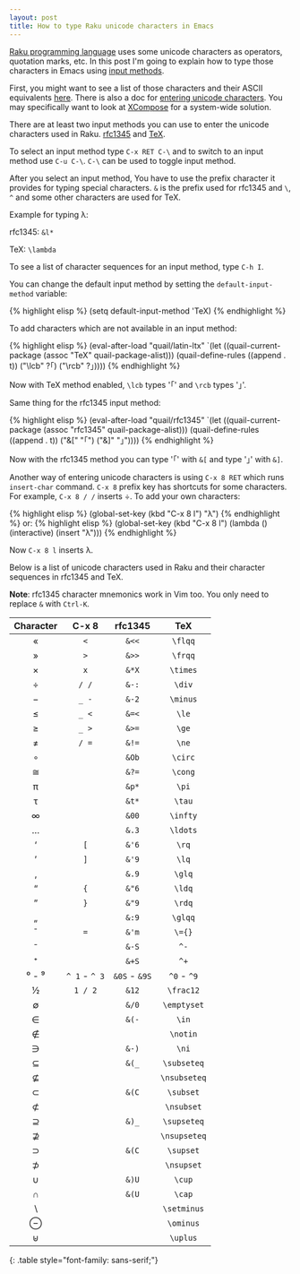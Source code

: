 ```yaml
---
layout: post
title: How to type Raku unicode characters in Emacs
---
```


[Raku programming language](https://raku.org/) uses some unicode characters as operators, quotation marks, etc.
In this post I'm going to explain how to type those characters in Emacs using
[input methods](http://www.emacswiki.org/emacs/InputMethods).

First, you might want to see a list of those characters and their ASCII equivalents
[here](https://docs.raku.org/language/unicode_ascii).
There is also a doc for [entering unicode characters](https://docs.raku.org/language/unicode_entry).
You may specifically want to look at [XCompose](https://en.wikipedia.org/wiki/Compose_key#GNU.2FLinux) for a system-wide solution.

There are at least two input methods you can use to enter the unicode characters used in Raku.
[rfc1345](https://tools.ietf.org/html/rfc1345) and [TeX](http://www.emacswiki.org/emacs/TeXInputMethod).

To select an input method type `C-x RET C-\` and to switch to an input method use `C-u C-\`.
`C-\` can be used to toggle input method.

After you select an input method, You have to use the prefix character it provides for typing special characters.
`&` is the prefix used for rfc1345 and `\`, `^` and some other characters are used for TeX.

Example for typing λ:

rfc1345: `&l*`

TeX: `\lambda`

To see a list of character sequences for an input method, type `C-h I`.

You can change the default input method by setting the `default-input-method` variable:

{% highlight elisp %}
(setq default-input-method 'TeX)
{% endhighlight %}

To add characters which are not available in an input method:

{% highlight elisp %}
(eval-after-load "quail/latin-ltx"
  `(let ((quail-current-package (assoc "TeX" quail-package-alist)))
     (quail-define-rules ((append . t))
                         ("\\lcb" ?｢)
                         ("\\rcb" ?｣))))
{% endhighlight %}

Now with TeX method enabled, `\lcb` types '｢' and `\rcb` types '｣'.

Same thing for the rfc1345 input method:

{% highlight elisp %}
(eval-after-load "quail/rfc1345"
  `(let ((quail-current-package (assoc "rfc1345" quail-package-alist)))
    (quail-define-rules ((append . t))
                        ("&[" "｢")
                        ("&]" "｣"))))
{% endhighlight %}

Now with the rfc1345 method you can type '｢' with `&[` and type '｣' with `&]`.

Another way of entering unicode characters is using `C-x 8 RET` which runs `insert-char` command.
`C-x 8` prefix key has shortcuts for some characters. For example, `C-x 8 / /` inserts ÷. To add your own characters:

{% highlight elisp %}
(global-set-key (kbd "C-x 8 l") "λ")
{% endhighlight %}
or:
{% highlight elisp %}
(global-set-key (kbd "C-x 8 l") (lambda () (interactive) (insert "λ")))
{% endhighlight %}

Now `C-x 8 l` inserts λ.

Below is a list of unicode characters used in Raku and their character sequences in rfc1345 and TeX.

**Note**: rfc1345 character mnemonics work in Vim too. You only need to replace `&` with `Ctrl-K`.

| Character | C-x 8         | rfc1345       | TeX          |
|:---------:|:-------------:|:-------------:|:------------:|
| «         | `<`           | `&<<`         | `\flqq`      |
| »         | `>`           | `&>>`         | `\frqq`      |
| ×         | `x`           | `&*X`         | `\times`     |
| ÷         | `/ /`         | `&-:`         | `\div`       |
| −         | `_ -`         | `&-2`         | `\minus`     |
| ≤         | `_ <`         | `&=<`         | `\le`        |
| ≥         | `_ >`         | `&>=`         | `\ge`        |
| ≠         | `/ =`         | `&!=`         | `\ne`        |
| ∘         |               | `&Ob`         | `\circ`      |
| ≅         |               | `&?=`         | `\cong`      |
| π         |               | `&p*`         | `\pi`        |
| τ         |               | `&t*`         | `\tau`       |
| ∞         |               | `&00`         | `\infty`     |
| …         |               | `&.3`         | `\ldots`     |
| ‘         | `[`           | `&'6`         | `\rq`        |
| ’         | `]`           | `&'9`         | `\lq`        |
| ‚         |               | `&.9`         | `\glq`       |
| “         | `{`           | `&"6`         | `\ldq`       |
| ”         | `}`           | `&"9`         | `\rdq`       |
| „         |               | `&:9`         | `\glqq`      |
| ¯         | `=`           | `&'m`         | `\={}`       |
| ⁻         |               | `&-S`         | `^-`         |
| ⁺         |               | `&+S`         | `^+`         |
| ⁰ - ⁹     | `^ 1` - `^ 3` | `&0S` - `&9S` | `^0` - `^9`  |
| ½         | `1 / 2`       | `&12`         | `\frac12`    |
| ∅         |               | `&/0`         | `\emptyset`  |
| ∈         |               | `&(-`         | `\in`        |
| ∉         |               |               | `\notin`     |
| ∋         |               | `&-)`         | `\ni`        |
| ⊆         |               | `&(_`         | `\subseteq`  |
| ⊈         |               |               | `\nsubseteq` |
| ⊂         |               | `&(C`         | `\subset`    |
| ⊄         |               |               | `\nsubset`   |
| ⊇         |               | `&)_`         | `\supseteq`  |
| ⊉         |               |               | `\nsupseteq` |
| ⊃         |               | `&(C`         | `\supset`    |
| ⊅         |               |               | `\nsupset`   |
| ∪         |               | `&)U`         | `\cup`       |
| ∩         |               | `&(U`         | `\cap`       |
| ∖         |               |               | `\setminus`  |
| ⊖         |               |               | `\ominus`    |
| ⊎         |               |               | `\uplus`     |
{: .table style="font-family: sans-serif;"}